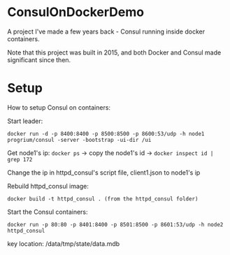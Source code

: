 # ConsulOnDockerDemo
A project I've made a few years back - Consul running inside docker containers.

Note that this project was built in 2015, and both Docker and Consul made significant since then.

# Setup
How to setup Consul on containers:

Start leader: 
```
docker run -d -p 8400:8400 -p 8500:8500 -p 8600:53/udp -h node1 progrium/consul -server -bootstrap -ui-dir /ui
```

Get node1's ip: ```docker ps``` -> copy the node1's id -> ```docker inspect id | grep 172```

Change the ip in httpd_consul's script file, client1.json to node1's ip

Rebuild httpd_consul image: 
```
docker build -t httpd_consul . (from the httpd_consul folder)
```

Start the Consul containers:
```
docker run -p 80:80 -p 8401:8400 -p 8501:8500 -p 8601:53/udp -h node2 httpd_consul
```

key location: /data/tmp/state<number>/data.mdb
